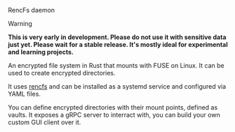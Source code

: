 RencFs daemon

> [!WARNING]
> **This is very early in development. Please do not use it with sensitive data just yet. Please wait for a
stable release.
> It's mostly ideal for experimental and learning projects.**

An encrypted file system in Rust that mounts with FUSE on Linux. It can be used to create encrypted directories.

It uses [rencfs](https://github.com/radumarias/rencfs) and can be installed as a systemd service and configured via YAML files.

You can define encrypted directories with their mount points, defined as vaults. It exposes a gRPC server to interract with, you can build your own custom GUI client over it.
